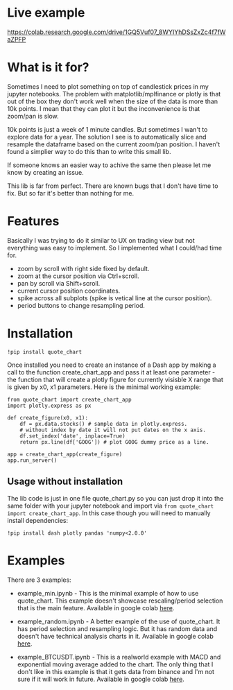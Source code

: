 # Live example

https://colab.research.google.com/drive/1GQ5Vuf07_8WYIYhDSsZxZc4f7fWaZPFP

# What is it for?

Sometimes I need to plot something on top of candlestick prices in my jupyter
notebooks. The problem with matplotlib/mplfinance or plotly is that out of the
box they don't work well when the size of the data is more than 10k points. I
mean that they can plot it but the inconvenience is that zoom/pan is slow.

10k points is just a week of 1 minute candles. But sometimes I wan't to explore
data for a year. The solution I see is to automatically slice and resample the
dataframe based on the current zoom/pan position. I haven't found a simplier way
to do this than to write this small lib.

If someone knows an easier way to achive the same then please let me know by
creating an issue.

This lib is far from perfect. There are known bugs that I don't have time to
fix. But so far it's better than nothing for me.

# Features

Basically I was trying to do it similar to UX on trading view but not everything
was easy to implement. So I implemented what I could/had time for.

- zoom by scroll with right side fixed by default.
- zoom at the cursor position via Ctrl+scroll.
- pan by scroll via Shift+scroll.
- current cursor position coordinates.
- spike across all subplots (spike is vetical line at the cursor position).
- period buttons to change resampling period.

# Installation

```
!pip install quote_chart
```

Once installed you need to create an instance of a Dash app by making a call to
the function create_chart_app and pass it at least one parameter - the function
that will create a plotly figure for currently visisble X range that is given by
x0, x1 parameters. Here is the minimal working example:

```
from quote_chart import create_chart_app
import plotly.express as px

def create_figure(x0, x1):
    df = px.data.stocks() # sample data in plotly.express.
    # without index by date it will not put dates on the x axis.
    df.set_index('date', inplace=True) 
    return px.line(df['GOOG']) # plot GOOG dummy price as a line.

app = create_chart_app(create_figure)
app.run_server()
```

## Usage without installation

The lib code is just in one file quote_chart.py so you can just drop it
into the same folder with your jupyter notebook and import via `from quote_chart
import create_chart_app`. In this case though you will need to manually install
dependencies:

```
!pip install dash plotly pandas 'numpy<2.0.0'
```


# Examples

There are 3 examples:

- example_min.ipynb - This is the minimal example of how to use quote_chart.
This example doesn't showcase rescaling/period selection that is the main
feature. Available in google colab [here](
https://colab.research.google.com/drive/1QfUZVpDA6lzIqXmUFGNXZ_fnvsBonJvk).

- example_random.ipynb - A better example of the use of quote_chart. It has
period selection and resampling logic. But it has random data and doesn't have
technical analysis charts in it. Available in google colab [here](
https://colab.research.google.com/drive/1mIf-MKeGpvWILqzxiWCY_oIwIRPDE9Hy).

- example_BTCUSDT.ipynb - This is a realworld example with MACD and exponential
moving average added to the chart. The only thing that I don't like in this
example is that it gets data from binance and I'm not sure if it will work in
future. Available in google colab [here](
https://colab.research.google.com/drive/1GQ5Vuf07_8WYIYhDSsZxZc4f7fWaZPFP).
